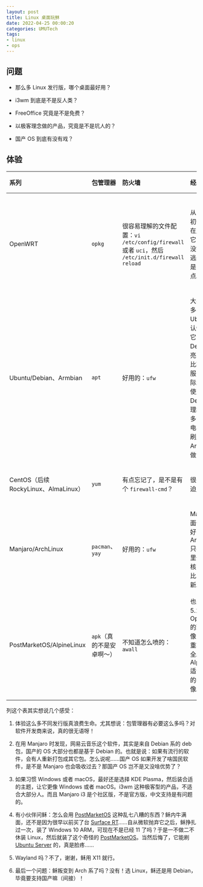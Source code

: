 ```yaml
---
layout: post
title: Linux 桌面玩稣
date: 2022-04-25 00:00:20
categories: UMUTech
tags:
- linux
- ops
---
```

## 问题

- 那么多 Linux 发行版，哪个桌面最好用？

- i3wm 到底是不是反人类？

- FreeOffice 究竟是不是免费？

- 以极客理念做的产品，究竟是不是坑人的？

- 国产 OS 到底有没有戏？

## 体验

| 系列 | 包管理器 | 防火墙 | 经验 | 主观感到的坑 |
| :- | :- | :- | :- | :- |
| OpenWRT | `opkg` | 很容易理解的文件配置：`vi /etc/config/firewall` 或者 `uci`，然后 `/etc/init.d/firewall reload` | 从 2010 年初开始一直在用，能刷它的路由器没有一台能逃过。轻量是它的特点。 | `ash` 不够智能，当然如果硬件允许，可以装 `zsh`；不适合做桌面，但其实也可以哦（肯定是坑）！|
| Ubuntu/Debian、Armbian | `apt` | 好用的：`ufw` | 大学就见好多学长用 Ubuntu，默认情况下，它的桌面比 Debian 漂亮，Debian 比较适合当服务器，实际上稣一般使用 Debian。物理机装了好多台，一些电视盒子也刷成 Armbian 在做测试机。 | 目前 Bullseye 用的内核是 5.10，比较保守。默认桌面都很丑。 |
| CentOS（后续 RockyLinux、AlmaLinux） | `yum` | 有点忘记了，是不是有个 `firewall-cmd`？ | 很久以前被迫用过…… | 就是没好感，反正也挂了（才怪）。 |
| Manjaro/ArchLinux | `pacman`、`yay` | 好用的：`ufw` | Manjaro 桌面体验很好，ArchLinux 只在虚拟机里体验。内核 5.15 是比 Debian 新。 | i3 版装完中文支持有问题，KDE 则没问题。 |
| PostMarketOS/AlpineLinux | `apk`（真的不是安卓啊～） | 不知道怎么喷的：`awall` | 也是内核 5.15，和 OpenWRT 的理念很像，而且注重轻量和安全。AlpineLinux 适合做容器的基础镜像。 | 对中文真不友好。进入系统后还是把 `ash` 换成 `zsh` 吧。还有这个 `awall`……和 `ufw` 比，真的很想说 ashit！ |

列这个表其实想说几个感受：

1. 体验这么多不同发行版真浪费生命。尤其想说：包管理器有必要这么多吗？对软件开发商来说，真的很无语呀！

2. 在用 Manjaro 时发现，网易云音乐这个软件，其实是来自 Debian 系的 deb 包，国产的 OS 大部分也都是基于 Debian 的。也就是说：如果有流行的软件，会有人重新打包成其它包。怎么说呢……国产 OS 如果开发了啥国民软件，是不是 Manjaro 也会吸收过去？那国产 OS 岂不是又没啥优势了？

3. 如果习惯 Windows 或者 macOS，最好还是选择 KDE Plasma，然后装合适的主题，让它更像 Windows 或者 macOS。i3wm 这种极客型的产品，不适合大部分人。而且 Manjaro i3 是个社区版，不是官方版，中文支持是有问题的。

4. 有小伙伴问稣：怎么会用 [PostMarketOS](https://postmarketos.org/) 这种乱七八糟的东西？稣内牛满面，还不是因为很早以前买了台 [Surface RT](https://openrt.gitbook.io/open-surfacert/)……自从微软抛弃它之后，稣挣扎过一次，装了 Windows 10 ARM，可现在不是已经 11 了吗？于是一不做二不休装 Linux，然后就装了这个奇怪的 [PostMarketOS](https://openrt.gitbook.io/open-surfacert/surface-rt/linux/root-filesystem/distros/postmarketos)。当然后悔了，它能刷 [Ubuntu Server](https://wiki.ubuntu.com/ARM/SurfaceRT) 的，真是脸疼……

5. Wayland 吗？不了，谢谢，稣用 X11 就行。

6. 最后一个问题：稣叛变到 Arch 系了吗？没有！选 Linux，稣还是用 Debian，毕竟要支持国产嘛（间接）！

